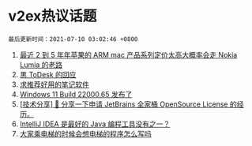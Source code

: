 # v2ex热议话题

`最后更新时间：2021-07-10 03:02:46 +0800`

1. [最近 2 到 5 年年苹果的 ARM mac 产品系列定价太高大概率会走 Nokia Lumia 的老路](https://www.v2ex.com/t/788428)
1. [黑 ToDesk 的回应](https://www.v2ex.com/t/788495)
1. [求推荐好用的笔记软件](https://www.v2ex.com/t/788435)
1. [Windows 11 Build 22000.65 发布了](https://www.v2ex.com/t/788455)
1. [[技术分享] 💌 分享一下申请 JetBrains 全家桶 OpenSource License 的经历。](https://www.v2ex.com/t/788434)
1. [IntelliJ IDEA 是最好的 Java 编程工具没有之一？](https://www.v2ex.com/t/788523)
1. [大家乘电梯的时候会想电梯的程序怎么写吗](https://www.v2ex.com/t/788522)

